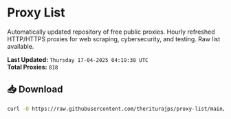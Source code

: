 # Proxy List

Automatically updated repository of free public proxies. Hourly refreshed HTTP/HTTPS proxies for web scraping, cybersecurity, and testing. Raw list available.

**Last Updated:** `Thursday 17-04-2025 04:19:38 UTC`  
**Total Proxies:** `818`

## 📥 Download
```bash
curl -O https://raw.githubusercontent.com/theriturajps/proxy-list/main/proxies.txt
